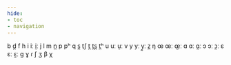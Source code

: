 ```yaml
---
hide:
- toc
- navigation
---
```

b
d̪
f
h
i
iː
ḭː
j
l
m
n̪
p
pʰ
q
s̪
t̠ʃ
t̪
t̪s̪
t̪ʰ
u
uː
ṵː
v
y
yː
y̰ː
z̪
ŋ
œ
œː
œ̰ː
ɑ
ɑː
ɑ̰ː
ɔ
ɔː
ɔ̰ː
ɛ
ɛː
ɛ̰ː
ɡ
ɣ
ɾ
ʃ
ʒ
β
χ
